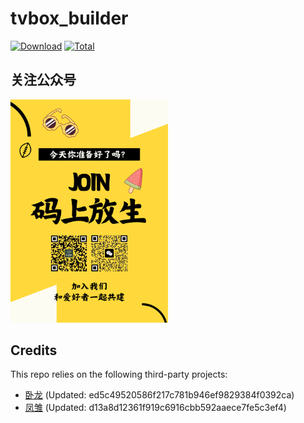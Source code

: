# tvbox_builder
[![Download](https://img.shields.io/github/v/release/bestpvp/tvbox_builder?color=orange&logoColor=orange&label=Download&logo=DocuSign)](https://github.com/bestpvp/tvbox_builder/releases/latest) 
[![Total](https://shields.io/github/downloads/bestpvp/tvbox_builder/total?logo=Bookmeter&label=Counts&logoColor=yellow&color=yellow)](https://github.com/bestpvp/tvbox_builder/releases)

## 关注公众号
<img src=./join.PNG style="width:50%;" />

## Credits
This repo relies on the following third-party projects:
- [卧龙](https://github.com/bestpvp/box_wolong) (Updated: ed5c49520586f217c781b946ef9829384f0392ca)
- [凤雏](https://github.com/bestpvp/box_fengchu) (Updated: d13a8d12361f919c6916cbb592aaece7fe5c3ef4)
